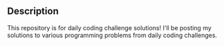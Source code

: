 ## Description
This repository is for daily coding challenge solutions! I'll be posting my solutions to various programming problems from daily coding challenges.

